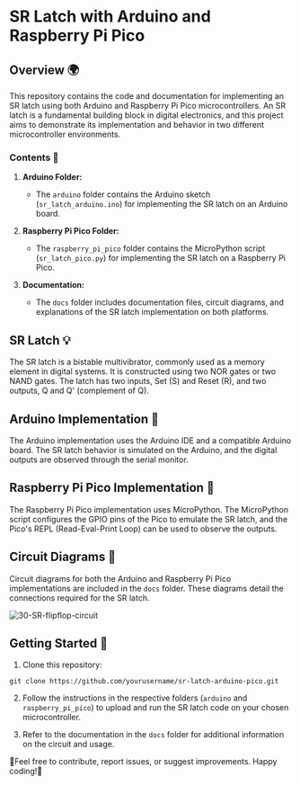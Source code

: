 # SR Latch with Arduino and Raspberry Pi Pico

## Overview 🌍

This repository contains the code and documentation for implementing an SR latch using both Arduino and Raspberry Pi Pico microcontrollers. An SR latch is a fundamental building block in digital electronics, and this project aims to demonstrate its implementation and behavior in two different microcontroller environments.

### Contents 📃

1. **Arduino Folder:**
   - The `arduino` folder contains the Arduino sketch (`sr_latch_arduino.ino`) for implementing the SR latch on an Arduino board.

2. **Raspberry Pi Pico Folder:**
   - The `raspberry_pi_pico` folder contains the MicroPython script (`sr_latch_pico.py`) for implementing the SR latch on a Raspberry Pi Pico.

3. **Documentation:**
   - The `docs` folder includes documentation files, circuit diagrams, and explanations of the SR latch implementation on both platforms.

## SR Latch 💡

The SR latch is a bistable multivibrator, commonly used as a memory element in digital systems. It is constructed using two NOR gates or two NAND gates. The latch has two inputs, Set (S) and Reset (R), and two outputs, Q and Q' (complement of Q).

## Arduino Implementation 🔌

The Arduino implementation uses the Arduino IDE and a compatible Arduino board. The SR latch behavior is simulated on the Arduino, and the digital outputs are observed through the serial monitor.

## Raspberry Pi Pico Implementation 🔌

The Raspberry Pi Pico implementation uses MicroPython. The MicroPython script configures the GPIO pins of the Pico to emulate the SR latch, and the Pico's REPL (Read-Eval-Print Loop) can be used to observe the outputs.

## Circuit Diagrams 🪫

Circuit diagrams for both the Arduino and Raspberry Pi Pico implementations are included in the `docs` folder. These diagrams detail the connections required for the SR latch.

![30-SR-flipflop-circuit](https://github.com/kinderasteroid/Set-Reset-Latch/assets/84179566/cec60781-4844-4754-8e2e-479e718d27b9)

## Getting Started 🚀

1. Clone this repository:

```
git clone https://github.com/yourusername/sr-latch-arduino-pico.git
```


2. Follow the instructions in the respective folders (`arduino` and `raspberry_pi_pico`) to upload and run the SR latch code on your chosen microcontroller.

3. Refer to the documentation in the `docs` folder for additional information on the circuit and usage.

🤡Feel free to contribute, report issues, or suggest improvements. Happy coding!🤡

